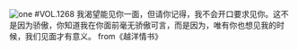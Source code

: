 ![one](http://image.wufazhuce.com/FgBhC7ztSYzYI-BwEgh3pGwccaAP)
#VOL.1268
我渴望能见你一面，但请你记得，我不会开口要求见你。这不是因为骄傲，你知道我在你面前毫无骄傲可言，而是因为，唯有你也想见我的时候，我们见面才有意义。 from《越洋情书》